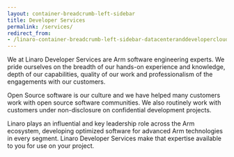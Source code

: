 ```yaml
---
layout: container-breadcrumb-left-sidebar
title: Developer Services
permalink: /services/
redirect_from: 
- /linaro-container-breadcrumb-left-sidebar-datacenteranddevelopercloud/
---
```

<div class="services-home-content" markdown="1">

We at Linaro Developer Services are Arm software engineering experts. We pride ourselves on the breadth of our hands-on experience and knowledge, depth of our capabilities, quality of our work and professionalism of the engagements with our customers.

Open Source software is our culture and we have helped many customers work with open source software communities. We also routinely work with customers under non-disclosure on confidential development projects.

Linaro plays an influential and key leadership role across the Arm ecosystem, developing optimized software for advanced Arm technologies in every
segment. Linaro Developer Services make that expertise available to you for use on your project.

</div>
